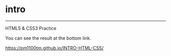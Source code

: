 # intro
--------------
HTML5 & CSS3 Practice

You can see the result at the bottom link.

https://pm1100tm.github.io/INTRO-HTML-CSS/
